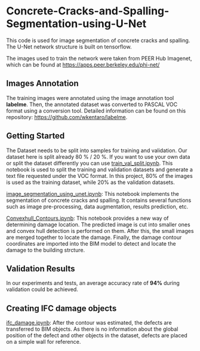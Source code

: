 # Concrete-Cracks-and-Spalling-Segmentation-using-U-Net
This code is used for image segmentation of concrete cracks and spalling. The U-Net network structure is built on tensorflow.

The images used to train the network were taken from PEER Hub Imagenet, which can be found at https://apps.peer.berkeley.edu/phi-net/

## Images Annotation
The training images were annotated using the image annotation tool __labelme__. Then, the annotated dataset was converted to PASCAL VOC format using a conversion tool. Detailed information can be found on this repository: https://github.com/wkentaro/labelme. 

## Getting Started
The Dataset needs to be split into samples for training and validation. Our dataset here is split already 80 % / 20 %. If you want to use your own data or split the dataset differently you can use [train_val_split.ipynb](train_val_split.ipynb). This notebook is used to split the training and validation datasets and generate a text file requested under the VOC format. In this project, 80% of the images is used as the training dataset, while 20% as the validation datasets. 

[image_segmentation_using_unet.ipynb](image_segmentation_using_unet.ipynb): This notebook implements the segmentation of concrete cracks and spalling. It contains several functions such as image pre-processing, data augmentation, results prediction, etc. 

[Convexhull_Contours.ipynb](Convexhull_Contours.ipynb): This notebook provides a new way of determining damage location. The predicted image is cut into smaller ones and convex hull detection is performed on them. After this, the small images are merged together to locate the damage. Finally, the damage contour coordinates are imported into the BIM model to detect and locate the damage to the building strcture. 
## Validation Results
In our experiments and tests, an average accuracy rate of __94%__ during validation could be achieved. 

## Creating IFC damage objects
[ifc_damage.ipynb](ifc_damage.ipynb): After the contour was estimated, the defects are transferred to BIM objects. As there is no information about the global position of the defect and other objects in the dataset, defects are placed on a simple wall for reference. 
